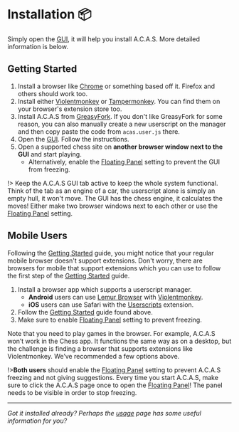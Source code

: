 # Installation 📦

Simply open the <a target="_about" href="app">GUI</a>, it will help you install A.C.A.S. More detailed information is below.

## Getting Started

1. Install a browser like [Chrome](https://www.google.com/chrome/) or something based off it. Firefox and others should work too.
2. Install either [Violentmonkey](https://violentmonkey.github.io/) or [Tampermonkey](https://www.tampermonkey.net/). You can find them on your browser's extension store too.
3. Install A.C.A.S from [GreasyFork](https://greasyfork.org/en/scripts/459137-a-c-a-s-advanced-chess-assistance-system). If you don't like GreasyFork for some reason, you can also manually create a new userscript on the manager and then copy paste the code from `acas.user.js` there.
4. Open the <a target="_about" href="app">GUI</a>. Follow the instructions.
5. Open a supported chess site on **another browser window next to the GUI** and start playing.
    - Alternatively, enable the <a target="_about" href="app?shl=pip">Floating Panel</a> setting to prevent the GUI from freezing.

!> Keep the A.C.A.S GUI tab active to keep the whole system functional. Think of the tab as an engine of a car, the userscript alone is simply an empty hull, it won't move. The GUI has the chess engine, it calculates the moves! Either make two browser windows next to each other or use the <a target="_about" href="app?shl=pip">Floating Panel</a> setting.

<div class="gas"></div>

## Mobile Users

Following the [Getting Started](#getting-started) guide, you might notice that your regular mobile browser doesn't support extensions. Don't worry, there are browsers for mobile that support extensions which you can use to follow the first step of the [Getting Started](#getting-started) guide.

1. Install a browser app which supports a userscript manager.
    - **Android** users can use [Lemur Browser](https://play.google.com/store/apps/details?id=com.lemurbrowser.exts) with [Violentmonkey](https://chromewebstore.google.com/detail/violentmonkey/jinjaccalgkegednnccohejagnlnfdag).
    - **iOS** users can use Safari with the [Userscripts](https://apps.apple.com/us/app/userscripts/id1463298887) extension.
2. Follow the [Getting Started](#getting-started) guide found above.
3. Make sure to enable  <a target="_about" href="app?shl=pip">Floating Panel</a> setting to prevent freezing.

Note that you need to play games in the browser. For example, A.C.A.S won’t work in the Chess app. It functions the same way as on a desktop, but the challenge is finding a browser that supports extensions like Violentmonkey. We’ve recommended a few options above.

!>**Both users** should enable the <a target="_about" href="app?shl=pip">Floating Panel</a> setting to prevent A.C.A.S freezing and not giving suggestions. Every time you start A.C.A.S, make sure to click the A.C.A.S page once to open the <a target="_about" href="app?shl=pip">Floating Panel</a>! The panel needs to be visible in order to stop freezing.

---

*Got it installed already? Perhaps the [usage](docs/usage) page has some useful information for you?*